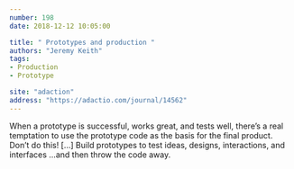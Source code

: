 ```yaml
---
number: 198
date: 2018-12-12 10:05:00

title: " Prototypes and production "
authors: "Jeremy Keith"
tags:
- Production
- Prototype

site: "adaction"
address: "https://adactio.com/journal/14562"
---
```


When a prototype is successful, works great, and tests well, there’s a real temptation to use the prototype code as the basis for the final product. Don’t do this! […] Build prototypes to test ideas, designs, interactions, and interfaces …and then throw the code away.
